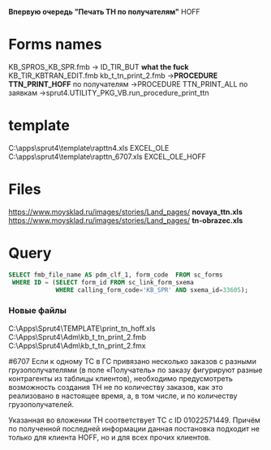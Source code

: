 **Впервую очередь "Печать ТН по получателям"** HOFF

# Forms names
KB_SPROS_KB_SPR.fmb -> ID_TIR_BUT __what the fuck__
KB_TIR_KBTRAN_EDIT.fmb
kb_t_tn_print_2.fmb
	->**PROCEDURE TTN_PRINT_HOFF** по получателям
	->PROCEDURE TTN_PRINT_ALL по заявкам
		->sprut4.UTILITY_PKG_VB.run_procedure_print_ttn

# template

C:\apps\sprut4\template\rapttn4.xls EXCEL_OLE
C:\apps\sprut4\template\rapttn_6707.xls EXCEL_OLE_HOFF

# Files
https://www.moysklad.ru/images/stories/Land_pages/ __novaya_ttn.xls__
https://www.moysklad.ru/images/stories/Land_pages/ __tn-obrazec.xls__

# Query

```sql
SELECT fmb_file_name AS pdm_clf_1, form_code  FROM sc_forms
 WHERE ID =	(SELECT form_id FROM sc_link_form_sxema
			 WHERE calling_form_code='KB_SPR' AND sxema_id=33605);
```

### Новые файлы
C:\Apps\Sprut4\TEMPLATE\print_tn_hoff.xls
C:\Apps\Sprut4\Adm\kb_t_tn_print_2.fmb
C:\Apps\Sprut4\Adm\kb_t_tn_print_2.fmx

\#6707
Если к одному ТС в ГС привязано несколько заказов с разными грузополучателями (в поле «Получатель» по заказу фигурируют разные контрагенты из таблицы клиентов),  необходимо предусмотреть возможность создания ТН не по количеству заказов, как это реализовано в настоящее время, а, в том числе, и по количеству грузополучателей.
 
Указанная во вложении ТН соответствует ТС с ID 01022571449.
Причём по полученной последней информации данная постановка подходит не только для клиента HOFF, но и для всех прочих клиентов.
